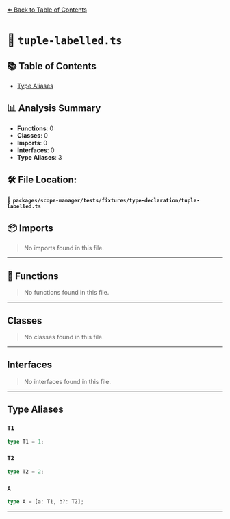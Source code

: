 [⬅️ Back to Table of Contents](../../../../../index.md)

# 📄 `tuple-labelled.ts`

## 📚 Table of Contents

- [Type Aliases](#type-aliases)

## 📊 Analysis Summary

- **Functions**: 0
- **Classes**: 0
- **Imports**: 0
- **Interfaces**: 0
- **Type Aliases**: 3

## 🛠️ File Location:
📂 **`packages/scope-manager/tests/fixtures/type-declaration/tuple-labelled.ts`**

## 📦 Imports

> No imports found in this file.


---

## 🔧 Functions

> No functions found in this file.


---

## Classes

> No classes found in this file.


---

## Interfaces

> No interfaces found in this file.


---

## Type Aliases

### `T1`

```ts
type T1 = 1;
```

### `T2`

```ts
type T2 = 2;
```

### `A`

```ts
type A = [a: T1, b?: T2];
```


---